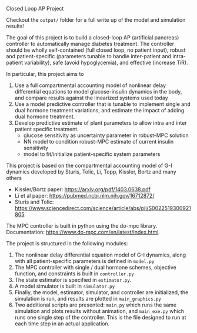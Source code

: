Closed Loop AP Project

Checkout the `output/` folder for a full write up of the model and simulation results!

The goal of this project is to build a closed-loop AP (artificial pancreas) controller to automatically manage diabetes treatment. The controller should be wholly self-contained (full closed loop, no patient input), robust and patient-specific (parameters tunable to handle inter-patient and intra-patient variability), safe (avoid hypoglycemia), and effective (increase TiR). 

In particular, this project aims to 
1. Use a full compartmental accounting model of nonlinear delay differential equations to model glucose-insulin dynamics in the body, and compare results against the linearized systems used today 
2. Use a model predictive controller that is tunable to implement single and dual hormone treatment variations, and estimate the impact of adding dual hormone treatment. 
3. Develop predictive estimate of plant parameters to allow intra and inter patient specific treatment. 
	- glucose sensitivity as uncertainty parameter in robust-MPC solution
	- NN model to condition robust-MPC estimate of current insulin sensitivity 
	- model to fit/initialize patient-specific system parameters
	
This project is based on the compartmental accounting model of G-I dynamics developed by Sturis, Tolic, Li, Topp, Kissler, Bortz and many others
- Kissler/Bortz paper: https://arxiv.org/pdf/1403.0638.pdf
- Li et al paper: https://pubmed.ncbi.nlm.nih.gov/16712872/
- Sturis and Tolic: https://www.sciencedirect.com/science/article/abs/pii/S0022519300921805

The MPC controller is built in python using the do-mpc library. Documentation: https://www.do-mpc.com/en/latest/index.html.

The project is structured in the following modules:
1. The nonlinear delay differential equation model of G-I dynamics, along with all patient-specific parameters is defined in `model.py`
2. The MPC controller with single / dual hormone schemes, objective function, and constraints is built in `controller.py` 
3. The state estimator is specified in `estimator.py`.
4. A model simulator is built in `simulator.py`
5. Finally, the model, estimator, simulator, and controller are initialized, the simulation is run, and results are plotted in `main_graphics.py`
6. Two additional scripts are presented: `main.py` which runs the same simulation and plots results without animation, and `main_exe.py` which runs one single step of the controller. This is the file designed to run at each time step in an actual application. 
